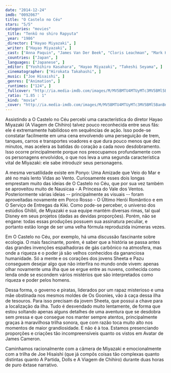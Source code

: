 ```yaml
---
date: "2014-12-24"
imdb: "0092067"
title: "O Castelo no Céu"
stars: "5/5"
categories: "movies"
_title: "Tenkû no shiro Rapyuta"
_year: "1986"
_director: ["Hayao Miyazaki", ]
_writer: ["Hayao Miyazaki", ]
_cast: ["Anna Paquin", "James Van Der Beek", "Cloris Leachman", "Mark Hamill", "Richard Dysart", "Jim Cummings", "John Hostetter", "Michael McShane", "Mandy Patinkin", ]
_countries: ["Japan", ]
_languages: ["Japanese", ]
_editor: ["Yoshihiro Kasahara", "Hayao Miyazaki", "Takeshi Seyama", ]
_cinematographer: ["Hirokata Takahashi", ]
_music: ["Joe Hisaishi", ]
_genres: ["Animation", ]
_runtimes: ["124", ]
_fullcover: "http://ia.media-imdb.com/images/M/MV5BMTU4MTUyMTc3MV5BMl5BanBnXkFtZTYwOTg4Mzk5.jpg"
_ratio: "1.85 : 1"
_kind: "movie"
_cover: "http://ia.media-imdb.com/images/M/MV5BMTU4MTUyMTc3MV5BMl5BanBnXkFtZTYwOTg4Mzk5._V1._SX98_SY140_.jpg"
---
```

Assistindo a O Castelo no Céu percebi uma característica do diretor Hayao Miyazaki (A Viagem de Chihiro) talvez pouco reconhecida entre seus fãs: ele é extremamente habilidoso em sequências de ação. Isso pode-se constatar facilmente em uma cena envolvendo uma perseguição de trem, tanques, carros e transportes voadores e que dura pouco menos que dez minutos, mas acelera as batidas do coração a cada novo desdobramento. Isso ocorre principalmente porque nos preocupamos profundamente com os personagens envolvidos, o que nos leva a uma segunda característica vital de Miyazaki: ele sabe introduzir seus personagens.

A mesma versatilidade existe em Ponyo: Uma Amizade que Veio do Mar e até no mais lento Vidas ao Vento. Curiosamente esses dois longas emprestam muito das ideias de O Castelo no Céu, que por sua vez também se aproveitou muito de Nausicaa - A Princesa do Vale dos Ventos. Posteriormente várias ideias -- principalmente as visuais -- foram aproveitadas novamente em Porco Rosso - O Último Herói Romântico e em O Serviço de Entregas da Kiki. Como pode-se perceber, o universo dos estúdios Ghibli, de Miyazaki e sua equipe mantém diversas rimas, tal qual Disney em seus projetos (dadas as devidas proporções). Porém, não se engane: todas essas produções possuem sua assinatura peculiar, e portanto estão longe de ser uma velha fórmula reproduzida inúmeras vezes.

Em O Castelo no Céu, por exemplo, há uma discussão fascinante sobre ecologia. O mais fascinante, porém, é saber que a história se passa antes das grandes invenções espalhadoras de gás carbônico na atmosfera, mas onde a riqueza e o poder já são velhos conhecidos da gananciosa humanidade. Só a mente e os corações dos jovens Sheeta e Pazu conseguem desejar algo que não interfira no mundo onde vivem: apenas olhar novamente uma ilha que se ergue entre as nuvens, conhecida como lenda onde se escondem vários mistérios que são interpretados como riqueza e poder pelos homens.

Dessa forma, o governo e piratas, liderados por um rapaz misterioso e uma mãe obstinada nos mesmos moldes de Os Goonies, vão à caça dessa ilha de tesouros. Para isso precisam da jovem Sheeta, que possui a chave para a localização da ilha. Tudo é desvendado muito lentamente, de forma que estou soltando apenas alguns detalhes de uma aventura que se desdobra sem pressa e que consegue nos manter sempre atentos, principalmente graças à maravilhosa trilha sonora, que com razão toca muito alto nos momentos de maior grandiosidade. E não é à toa. Estamos presenciando proporções e criações tão incompreensíveis quanto os vistos em Avatar de James Cameron.

Caminhamos racionalmente com a câmera de Miyazaki e emocionalmente com a trilha de Joe Hisaishi (que já compôs coisas tão complexas quanto distintas quanto A Partida, Dolls e A Viagem de Chihiro) durante duas horas de puro êxtase narrativo.
